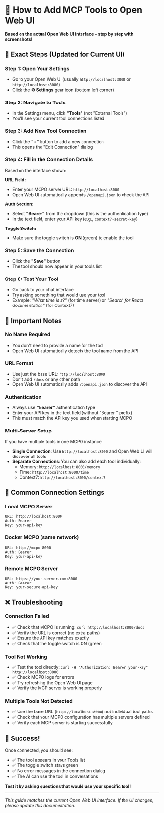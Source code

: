 # 🔗 How to Add MCP Tools to Open Web UI

**Based on the actual Open Web UI interface - step by step with screenshots!**

## 📍 Exact Steps (Updated for Current UI)

### Step 1: Open Your Settings
- Go to your Open Web UI (usually `http://localhost:3000` or `http://localhost:8080`)
- Click the **⚙️ Settings** gear icon (bottom left corner)

### Step 2: Navigate to Tools
- In the Settings menu, click **"Tools"** (not "External Tools")
- You'll see your current tool connections listed

### Step 3: Add New Tool Connection
- Click the **"+"** button to add a new connection
- This opens the "Edit Connection" dialog

### Step 4: Fill in the Connection Details
Based on the interface shown:

**URL Field:**
- Enter your MCPO server URL: `http://localhost:8000`
- Open Web UI automatically appends `/openapi.json` to check the API

**Auth Section:**
- Select **"Bearer"** from the dropdown (this is the authentication type)
- In the text field, enter your API key (e.g., `context7-secret-key`)

**Toggle Switch:**
- Make sure the toggle switch is **ON** (green) to enable the tool

### Step 5: Save the Connection
- Click the **"Save"** button
- The tool should now appear in your tools list

### Step 6: Test Your Tool
- Go back to your chat interface
- Try asking something that would use your tool
- Example: *"What time is it?"* (for time server) or *"Search for React documentation"* (for Context7)

## 🎯 **Important Notes**

### **No Name Required**
- You don't need to provide a name for the tool
- Open Web UI automatically detects the tool name from the API

### **URL Format**  
- Use just the base URL: `http://localhost:8000`
- Don't add `/docs` or any other path
- Open Web UI automatically adds `/openapi.json` to discover the API

### **Authentication**
- Always use **"Bearer"** authentication type
- Enter your API key in the text field (without "Bearer " prefix)
- This must match the API key you used when starting MCPO

### **Multi-Server Setup**
If you have multiple tools in one MCPO instance:
- **Single Connection**: Use `http://localhost:8000` and Open Web UI will discover all tools
- **Separate Connections**: You can also add each tool individually:
  - Memory: `http://localhost:8000/memory`  
  - Time: `http://localhost:8000/time`
  - Context7: `http://localhost:8000/context7`

## 🔧 **Common Connection Settings**

### **Local MCPO Server**
```
URL: http://localhost:8000
Auth: Bearer
Key: your-api-key
```

### **Docker MCPO (same network)**
```
URL: http://mcpo:8000
Auth: Bearer  
Key: your-api-key
```

### **Remote MCPO Server**
```
URL: https://your-server.com:8000
Auth: Bearer
Key: your-secure-api-key
```

## ❌ **Troubleshooting**

### **Connection Failed**
- ✅ Check that MCPO is running: `curl http://localhost:8000/docs`
- ✅ Verify the URL is correct (no extra paths)
- ✅ Ensure the API key matches exactly
- ✅ Check that the toggle switch is ON (green)

### **Tool Not Working**
- ✅ Test the tool directly: `curl -H "Authorization: Bearer your-key" http://localhost:8000`
- ✅ Check MCPO logs for errors
- ✅ Try refreshing the Open Web UI page
- ✅ Verify the MCP server is working properly

### **Multiple Tools Not Detected**
- ✅ Use the base URL (`http://localhost:8000`) not individual tool paths
- ✅ Check that your MCPO configuration has multiple servers defined
- ✅ Verify each MCP server is starting successfully

## 🎉 **Success!**

Once connected, you should see:
- ✅ The tool appears in your Tools list
- ✅ The toggle switch stays green
- ✅ No error messages in the connection dialog
- ✅ The AI can use the tool in conversations

**Test it by asking questions that would use your specific tool!**

---

*This guide matches the current Open Web UI interface. If the UI changes, please update this documentation.*